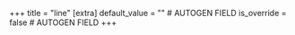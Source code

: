 +++
title = "line"
[extra]
default_value = "" # AUTOGEN FIELD
is_override = false # AUTOGEN FIELD
+++